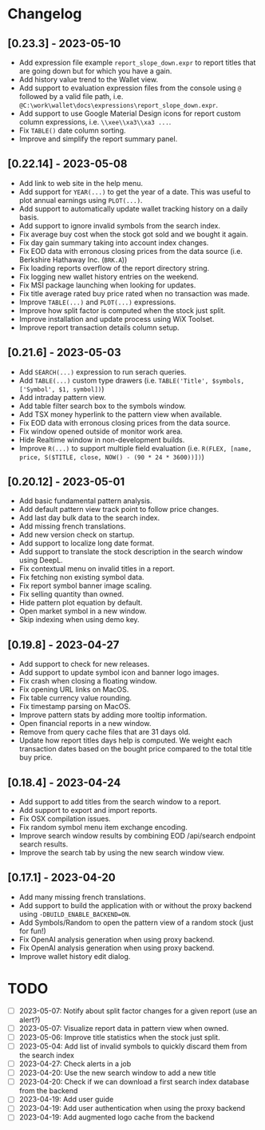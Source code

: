 # Changelog

## [0.23.3] - 2023-05-10
- Add expression file example `report_slope_down.expr` to report titles that are going down but for which you have a gain.
- Add history value trend to the Wallet view.
- Add support to evaluation expression files from the console using `@` followed by a valid file path, i.e. `@C:\work\wallet\docs\expressions\report_slope_down.expr`.
- Add support to use Google Material Design icons for report custom column expressions, i.e. `\\xee\\xa3\\xa3 ...`.
- Fix `TABLE()` date column sorting.
- Improve and simplify the report summary panel.

## [0.22.14] - 2023-05-08
- Add link to web site in the help menu.
- Add support for `YEAR(...)` to get the year of a date. This was useful to plot annual earnings using `PLOT(...)`.
- Add support to automatically update wallet tracking history on a daily basis.
- Add support to ignore invalid symbols from the search index.
- Fix average buy cost when the stock got sold and we bought it again.
- Fix day gain summary taking into account index changes.
- Fix EOD data with erronous closing prices from the data source (i.e. Berkshire Hathaway Inc. (`BRK.A`))
- Fix loading reports overflow of the report directory string.
- Fix logging new wallet history entries on the weekend.
- Fix MSI package launching when looking for updates.
- Fix title average rated buy price rated when no transaction was made.
- Improve `TABLE(...)` and `PLOT(...)` expressions.
- Improve how split factor is computed when the stock just split.
- Improve installation and update process using WiX Toolset.
- Improve report transaction details column setup.

## [0.21.6] - 2023-05-03
- Add `SEARCH(...)` expression to run serach queries.
- Add `TABLE(...)` custom type drawers (i.e. `TABLE('Title', $symbols, ['Symbol', $1, symbol])`) 
- Add intraday pattern view.
- Add table filter search box to the symbols window.
- Add TSX money hyperlink to the pattern view when available.
- Fix EOD data with erronous closing prices from the data source.
- Fix window opened outside of monitor work area.
- Hide Realtime window in non-development builds.
- Improve `R(...)` to support multiple field evaluation (i.e. `R(FLEX, [name, price, S($TITLE, close, NOW() - (90 * 24 * 3600))])`)

## [0.20.12] - 2023-05-01
- Add basic fundamental pattern analysis.
- Add default pattern view track point to follow price changes.
- Add last day bulk data to the search index.
- Add missing french translations.
- Add new version check on startup.
- Add support to localize long date format.
- Add support to translate the stock description in the search window using DeepL.
- Fix contextual menu on invalid titles in a report.
- Fix fetching non existing symbol data.
- Fix report symbol banner image scaling.
- Fix selling quantity than owned.
- Hide pattern plot equation by default.
- Open market symbol in a new window.
- Skip indexing when using demo key.

## [0.19.8] - 2023-04-27
- Add support to check for new releases.
- Add support to update symbol icon and banner logo images.
- Fix crash when closing a floating window.
- Fix opening URL links on MacOS.
- Fix table currency value rounding.
- Fix timestamp parsing on MacOS.
- Improve pattern stats by adding more tooltip information.
- Open financial reports in a new window.
- Remove from query cache files that are 31 days old.
- Update how report titles days help is computed. We weight each transaction dates based on the bought price compared to the total title buy price.

## [0.18.4] - 2023-04-24
- Add support to add titles from the search window to a report.
- Add support to export and import reports.
- Fix OSX compilation issues.
- Fix random symbol menu item exchange encoding.
- Improve search window results by combining EOD /api/search endpoint search results.
- Improve the search tab by using the new search window view.

## [0.17.1] - 2023-04-20
- Add many missing french translations.
- Add support to build the application with or without the proxy backend using `-DBUILD_ENABLE_BACKEND=ON`.
- Add Symbols/Random to open the pattern view of a random stock (just for fun!)
- Fix OpenAI analysis generation when using proxy backend.
- Fix OpenAI analysis generation when using proxy backend.
- Improve wallet history edit dialog.

# TODO
- [ ] 2023-05-07: Notify about split factor changes for a given report (use an alert?)
- [ ] 2023-05-07: Visualize report data in pattern view when owned.
- [ ] 2023-05-06: Improve title statistics when the stock just split.
- [ ] 2023-05-04: Add list of invalid symbols to quickly discard them from the search index
- [ ] 2023-04-27: Check alerts in a job
- [ ] 2023-04-20: Use the new search window to add a new title
- [ ] 2023-04-20: Check if we can download a first search index database from the backend
- [ ] 2023-04-19: Add user guide
- [ ] 2023-04-19: Add user authentication when using the proxy backend
- [ ] 2023-04-19: Add augmented logo cache from the backend
